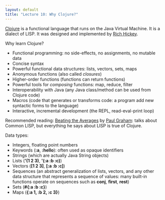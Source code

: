 ```yaml
---
layout: default
title: "Lecture 10: Why Clojure?"
---
```


[Clojure](http://clojure.org/) is a functional language that runs on the Java Virtual Machine.  It is a dialect of LISP.  It was designed and implemented by [Rich Hickey](https://twitter.com/richhickey).

Why learn Clojure?

* Functional programming: no side-effects, no assignments, no mutable data
* Concise syntax
* Powerful functional data structures: lists, vectors, sets, maps
* Anonymous functions (also called *closures*)
* Higher-order functions (functions can return functions)
* Powerful tools for *composing* functions: map, reduce, filter
* Interoperability with Java (any Java class/method can be used from Clojure code)
* Macros (code that generates or transforms code: a program add new syntactic forms to the language)
* Interactive, incremental development (the REPL, read-eval-print loop)

Recommended reading: [Beating the Averages](http://www.paulgraham.com/avg.html) by [Paul Graham](http://www.paulgraham.com/): talks about Common LISP, but everything he says about LISP is true of Clojure.

Data types:

* Integers, floating point numbers
* Keywords (**:a**, **:hello**): often used as opaque identifiers
* Strings (which are actually Java String objects)
* Lists (**'(1 2 3)**, **'(:a :b :c)**)
* Vectors (**[1 2 3]**, **[:a :b :c]**)
* Sequences (an abstract generalization of lists, vectors, and any other data structure that represents a sequence of values: many built-in functions operate on sequences such as **conj**, **first**, **rest**)
* Sets (**#{:a :b :c}**)
* Maps (**{:a 1, :b 2, :c 3}**)

